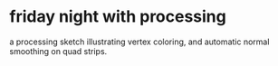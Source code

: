 # friday night with processing

a processing sketch illustrating vertex coloring, and automatic normal smoothing on quad strips.
